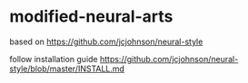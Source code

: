 # modified-neural-arts
based on 
https://github.com/jcjohnson/neural-style

follow installation guide https://github.com/jcjohnson/neural-style/blob/master/INSTALL.md
